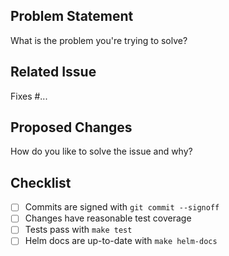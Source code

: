## Problem Statement

What is the problem you're trying to solve?

## Related Issue

Fixes #...

## Proposed Changes

How do you like to solve the issue and why?

## Checklist

- [ ] Commits are signed with `git commit --signoff`
- [ ] Changes have reasonable test coverage
- [ ] Tests pass with `make test`
- [ ] Helm docs are up-to-date with `make helm-docs`
